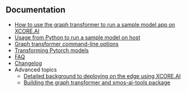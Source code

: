 Documentation
-------------

- [How to use the graph transformer to run a sample model app on XCORE.AI](https://github.com/xmos/ai_tools/blob/develop/docs/rst/flow.rst)
- [Usage from Python to run a sample model on host](https://github.com/xmos/ai_tools/blob/develop/docs/rst/python.rst)
- [Graph transformer command-line options](https://github.com/xmos/ai_tools/blob/develop/docs/rst/options.rst)
- [Transforming Pytorch models](https://github.com/xmos/ai_tools/blob/develop/docs/rst/pytorch.rst)
- [FAQ](https://github.com/xmos/ai_tools/blob/develop/docs/rst/faq.rst)
- [Changelog](https://github.com/xmos/ai_tools/blob/develop/docs/rst/changelog.rst)
- Advanced topics
	- [Detailed background to deploying on the edge using XCORE.AI](https://github.com/xmos/ai_tools/blob/develop/docs/rst/xcore-ai-coding.rst)
	- [Building the graph transformer and xmos-ai-tools package](https://github.com/xmos/ai_tools/blob/develop/docs/rst/build-xformer.rst)
	
